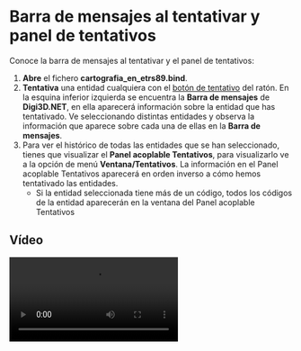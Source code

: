 # Barra de mensajes al tentativar y panel de tentativos

Conoce la barra de mensajes al tentativar y el panel de tentativos:

1. **Abre** el fichero **cartografia\_en\_etrs89.bind**.
2. **Tentativa** una entidad cualquiera con el [botón de tentativo](barra-mensajes-al-tentativar.md) del ratón. En la esquina inferior izquierda se encuentra la **Barra de mensajes** de **Digi3D.NET**, en ella aparecerá información sobre la entidad que has tentativado. Ve seleccionando distintas entidades y observa la información que aparece sobre cada una de ellas en la **Barra de mensajes**.
3. Para ver el histórico de todas las entidades que se han seleccionado, tienes que visualizar el **Panel acoplable Tentativos**, para visualizarlo ve a la opción de menú **Ventana/Tentativos**. La información en el Panel acoplable Tentativos aparecerá en orden inverso a cómo hemos tentativado las entidades.
   * Si la entidad seleccionada tiene más de un código, todos los códigos de la entidad aparecerán en la ventana del Panel acoplable Tentativos

## Vídeo

<video controls>
    <source src="https://digi21.blob.core.windows.net/videos-ayuda/Barra%20de%20mensajes%20al%20tentativar%20y%20panel%20de%20tentativos.mp4" type="video/mp4">
</video>

